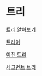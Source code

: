 # 트리

[트리 알아보기](트리/트리%20알아보기.md)

[트라이](트리/트라이.md)

[이진 트리](트리/이진%20트리.md)

[세그먼트 트리](트리/세그먼트%20트리.md)